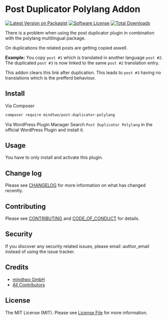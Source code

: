# Post Duplicator Polylang Addon

[![Latest Version on Packagist][ico-version]](link-packagist)
[![Software License][ico-license]](LICENSE.md)
[![Total Downloads][ico-downloads]](link-downloads)

There is a problem when using the post duplicator plugin in combination with the polylang multilingual package.

On duplications the related posts are getting copied aswell.

**Example:** You copy `post #1` which is translated in another language `post #2`. The duplicated `post #3` is now linked to the same `post #2` translation entry.

This addon clears this link after duplication. This leads to `post #3` having no translations which is the prefferd behaviour.

## Install

Via Composer

```bash
composer require mindtwo/post-duplicator-polylang
```

Via WordPress Plugin Manager
Search `Post Duplicator Polylang` in the official WordPress Plugin and install it.

## Usage

You have to only install and activate this plugin.

## Change log

Please see [CHANGELOG](CHANGELOG.md) for more information on what has changed recently.

## Contributing

Please see [CONTRIBUTING](CONTRIBUTING.md) and [CODE_OF_CONDUCT](CODE_OF_CONDUCT.md) for details.

## Security

If you discover any security related issues, please email :author_email instead of using the issue tracker.

## Credits

- [mindtwo GmbH][link-author]
- [All Contributors][link-contributors]

## License

The MIT License (MIT). Please see [License File](LICENSE.md) for more information.

[ico-version]: https://img.shields.io/packagist/v/mindtwo/post-duplicator-polylang.svg?style=flat-square
[ico-license]: https://img.shields.io/badge/license-MIT-brightgreen.svg?style=flat-square
[ico-downloads]: https://img.shields.io/packagist/dt/mindtwo/post-duplicator-polylang.svg?style=flat-square
[link-packagist]: https://packagist.org/packages/mindtwo/post-duplicator-polylang
[link-downloads]: https://packagist.org/packages/mindtwo/post-duplicator-polylang
[link-author]: https://github.com/mindtwo
[link-contributors]: ../../contributors